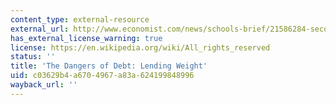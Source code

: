 ```yaml
---
content_type: external-resource
external_url: http://www.economist.com/news/schools-brief/21586284-second-our-series-articles-financial-crisis-looks-role-debt-and
has_external_license_warning: true
license: https://en.wikipedia.org/wiki/All_rights_reserved
status: ''
title: 'The Dangers of Debt: Lending Weight'
uid: c03629b4-a670-4967-a83a-624199848996
wayback_url: ''
---
```


